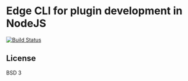 # Edge CLI for plugin development in NodeJS 

[![Build Status](https://app.travis-ci.com/EdgeApp/edge-cli.svg?branch=master)](https://app.travis-ci.com/EdgeApp/edge-clie)


## License
BSD 3

